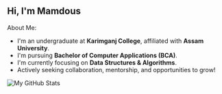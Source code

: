 ## Hi, I'm Mamdous
About Me:
- I'm an undergraduate at **Karimganj College**, affiliated with **Assam University**.  
- I'm pursuing **Bachelor of Computer Applications (BCA)**.
- I'm currently focusing on **Data Structures & Algorithms**.  
- Actively seeking collaboration, mentorship, and opportunities to grow!
  
![My GitHub Stats](https://github-readme-stats.vercel.app/api?username=Mamdous-usual&theme=nightowl&show_icons=true&count_private=true)
